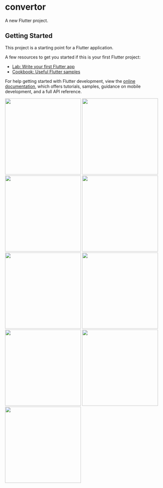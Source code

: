 # convertor

A new Flutter project.

## Getting Started

This project is a starting point for a Flutter application.

A few resources to get you started if this is your first Flutter project:

- [Lab: Write your first Flutter app](https://docs.flutter.dev/get-started/codelab)
- [Cookbook: Useful Flutter samples](https://docs.flutter.dev/cookbook)

For help getting started with Flutter development, view the
[online documentation](https://docs.flutter.dev/), which offers tutorials,
samples, guidance on mobile development, and a full API reference.

<img src="https://user-images.githubusercontent.com/118449869/209848833-55f2b94c-ec4f-4bec-9f26-79d55db17ae0.png" width="250px">

<img src="https://user-images.githubusercontent.com/118449869/209848861-a1c98698-94fc-4122-af27-4497d87feb62.png" width="250px">

<img src="https://user-images.githubusercontent.com/118449869/209848872-c910ba64-8ce7-4a07-ae2c-2fe0d0efaa61.png" width="250px">

<img src="https://user-images.githubusercontent.com/118449869/209848888-94d36389-5011-484d-8343-d80e0d861374.png" width="250px">

<img src="https://user-images.githubusercontent.com/118449869/209850093-274596ac-0032-497a-a205-923678594264.png" width="250px">

<img src="https://user-images.githubusercontent.com/118449869/209849064-f0823a06-5c09-4d2c-bf3e-1b2cc4dd2cda.png" width="250px">

<img src="https://user-images.githubusercontent.com/118449869/209849075-bbe6c4c7-a39a-4945-8d9a-6dbfe805ffe3.png" width="250px">

<img src="https://user-images.githubusercontent.com/118449869/209849088-0a2d4111-1fc0-467b-b0e9-8189fe4d318a.png" width="250px">

<img src="https://user-images.githubusercontent.com/118449869/209849098-37d15118-7158-4094-9b37-ac5154a87f75.png" width="250px">



